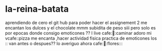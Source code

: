 # la-reina-batata 
aprendiendo de cero el git hub
para poder hacer el assignement 2
me encantan los dulces y el chocolate mmm subidita de peso siii pero solo es por epocas
donde consigo emoticones ??
I live cafe::pizza::caminar
adoro mi vcafe::pizza me encanta ,hacer actividad fisica
practica de emoticones los :: van antes o despues?? lo averiguo ahora
cafe::pizza::flores:::
